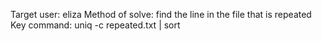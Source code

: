 Target user: eliza
Method of solve: find the line in the file that is repeated
Key command:
uniq -c repeated.txt | sort

